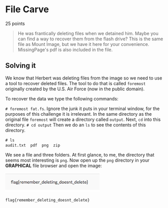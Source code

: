 # File Carve
25 points
> He was frantically deleting files when we detained him. Maybe you can find a way to recover them from the flash drive?
>This is the same file as Mount Image, but we have it here for your convenience. MissingPage's pdf is also included in the file.
## Solving it

We know that Herbert was deleting files from the image so we need to use a tool to recover deleted files.
The tool to do that is called `foremost` originally created by the U.S. Air Force (now in the public domain).  

To recover the data we type the following commands:

`# foremost fat.fs`. Ignore the junk it puts in your terminal window, for the purposes of this challenge it is irrelevant.
In the same directory as the original file `foremost` will create a directory called `output`. Next, `cd` into this
directory.
`# cd output`
Then we do an `ls` to see the contents of this directory. 
```
# ls
audit.txt  pdf  png  zip
```
We see a file and three folders. At first glance, to me, the directory that seems most interesting is `png`.
Now open up the `png` directory in your **GRAPHICAL** file browser and open the image:

![flag](https://github.com/DigiBrkr/csaw_hsf_qualifier_2017_FileCarve_25/blob/master/00008592.png?raw=true)

`flag{remember_deleting_doesnt_delete}`
